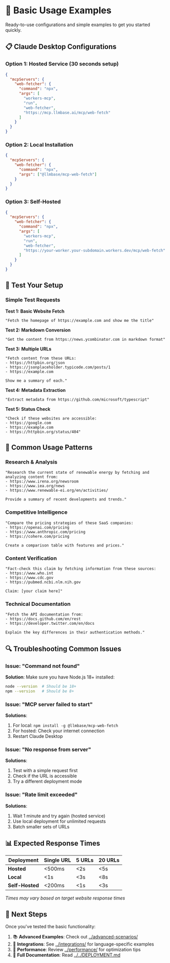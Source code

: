 # 🚀 Basic Usage Examples

Ready-to-use configurations and simple examples to get you started quickly.

## 📋 **Claude Desktop Configurations**

### Option 1: Hosted Service (30 seconds setup)
```json
{
  "mcpServers": {
    "web-fetcher": {
      "command": "npx",
      "args": [
        "workers-mcp",
        "run", 
        "web-fetcher",
        "https://mcp.llmbase.ai/mcp/web-fetch"
      ]
    }
  }
}
```

### Option 2: Local Installation  
```json
{
  "mcpServers": {
    "web-fetcher": {
      "command": "npx", 
      "args": ["@llmbase/mcp-web-fetch"]
    }
  }
}
```

### Option 3: Self-Hosted
```json
{
  "mcpServers": {
    "web-fetcher": {
      "command": "npx",
      "args": [
        "workers-mcp",
        "run", 
        "web-fetcher", 
        "https://your-worker.your-subdomain.workers.dev/mcp/web-fetch"
      ]
    }
  }
}
```

## 🧪 **Test Your Setup**

### Simple Test Requests

**Test 1: Basic Website Fetch**
```
"Fetch the homepage of https://example.com and show me the title"
```

**Test 2: Markdown Conversion**  
```
"Get the content from https://news.ycombinator.com in markdown format"
```

**Test 3: Multiple URLs**
```
"Fetch content from these URLs:
- https://httpbin.org/json
- https://jsonplaceholder.typicode.com/posts/1  
- https://example.com

Show me a summary of each."
```

**Test 4: Metadata Extraction**
```
"Extract metadata from https://github.com/microsoft/typescript"
```

**Test 5: Status Check**
```
"Check if these websites are accessible:
- https://google.com
- https://example.com  
- https://httpbin.org/status/404"
```

## 📝 **Common Usage Patterns**

### Research & Analysis
```
"Research the current state of renewable energy by fetching and analyzing content from:
- https://www.irena.org/newsroom
- https://www.iea.org/news  
- https://www.renewable-ei.org/en/activities/

Provide a summary of recent developments and trends."
```

### Competitive Intelligence  
```
"Compare the pricing strategies of these SaaS companies:
- https://openai.com/pricing
- https://www.anthropic.com/pricing  
- https://cohere.com/pricing

Create a comparison table with features and prices."
```

### Content Verification
```
"Fact-check this claim by fetching information from these sources:
- https://www.who.int
- https://www.cdc.gov
- https://pubmed.ncbi.nlm.nih.gov

Claim: [your claim here]"
```

### Technical Documentation
```  
"Fetch the API documentation from:
- https://docs.github.com/en/rest
- https://developer.twitter.com/en/docs

Explain the key differences in their authentication methods."
```

## 🔍 **Troubleshooting Common Issues**

### Issue: "Command not found"
**Solution**: Make sure you have Node.js 18+ installed:
```bash
node --version  # Should be 18+
npm --version   # Should be 8+
```

### Issue: "MCP server failed to start"
**Solutions**:
1. For local: `npm install -g @llmbase/mcp-web-fetch`
2. For hosted: Check your internet connection
3. Restart Claude Desktop

### Issue: "No response from server"  
**Solutions**:
1. Test with a simple request first
2. Check if the URL is accessible
3. Try a different deployment mode

### Issue: "Rate limit exceeded"
**Solutions**:
1. Wait 1 minute and try again (hosted service)
2. Use local deployment for unlimited requests
3. Batch smaller sets of URLs

## 📊 **Expected Response Times**

| Deployment | Single URL | 5 URLs | 20 URLs |
|------------|------------|--------|---------|
| **Hosted** | <500ms | <2s | <5s |
| **Local** | <1s | <3s | <8s |  
| **Self-Hosted** | <200ms | <1s | <3s |

*Times may vary based on target website response times*

## 🎯 **Next Steps**

Once you've tested the basic functionality:

1. 📚 **Advanced Examples**: Check out [../advanced-scenarios/](../advanced-scenarios/)
2. 🔧 **Integrations**: See [../integrations/](../integrations/) for language-specific examples
3. 🚀 **Performance**: Review [../performance/](../performance/) for optimization tips
4. 📖 **Full Documentation**: Read [../../DEPLOYMENT.md](../../DEPLOYMENT.md)